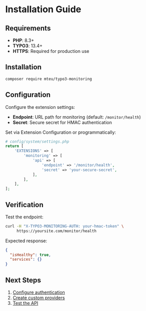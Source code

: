 # Installation Guide

## Requirements

- **PHP**: 8.3+
- **TYPO3**: 13.4+
- **HTTPS**: Required for production use

## Installation

```bash
composer require mteu/typo3-monitoring
```

## Configuration

Configure the extension settings:

- **Endpoint**: URL path for monitoring (default: `/monitor/health`)
- **Secret**: Secure secret for HMAC authentication

Set via Extension Configuration or programmatically:

```php
# config/system/settings.php
return [
    'EXTENSIONS' => [
        'monitoring' => [
            'api' => [
                'endpoint' => '/monitor/health',
                'secret' => 'your-secure-secret',
            ],
        ],
    ],
];
```

## Verification

Test the endpoint:

```bash
curl -H "X-TYPO3-MONITORING-AUTH: your-hmac-token" \
     https://yoursite.com/monitor/health
```

Expected response:
```json
{
  "isHealthy": true,
  "services": {}
}
```

## Next Steps

1. [Configure authentication](authorization.md)
2. [Create custom providers](providers.md)
3. [Test the API](api.md)
